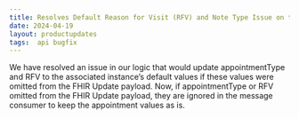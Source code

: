 ```yaml
---
title: Resolves Default Reason for Visit (RFV) and Note Type Issue on the FHIR Update Payload
date: 2024-04-19
layout: productupdates
tags:  api bugfix
---
```


We have resolved an issue in our logic that would update appointmentType and RFV to the associated instance’s default values if these values were omitted from the FHIR Update payload. Now, if appointmentType or RFV omitted from the FHIR Update payload, they are ignored in the message consumer to keep the appointment values as is.